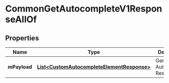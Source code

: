 

# CommonGetAutocompleteV1ResponseAllOf

## Properties

Name | Type | Description | Notes
------------ | ------------- | ------------- | -------------
**mPayload** | [**List&lt;CustomAutocompleteElementResponse&gt;**](CustomAutocompleteElementResponse.md) | Generic Autocomplete Response | 




